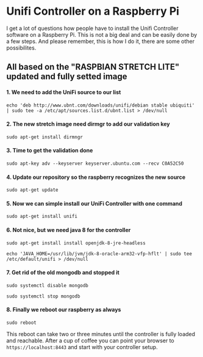 # Unifi Controller on a Raspberry Pi
I get a lot of questions how people have to install the Unifi Controller software on a Raspberry Pi. This is not a big deal and can be easily done by a few steps. And please remember, this is how I do it, there are some other possibilites.

## All based on the "RASPBIAN STRETCH LITE" updated and fully setted image

#### 1. We need to add the UniFi source to our list
```
echo 'deb http://www.ubnt.com/downloads/unifi/debian stable ubiquiti' | sudo tee -a /etc/apt/sources.list.d/ubnt.list > /dev/null
```
#### 2. The new stretch image need dirmgr to add our validation key
```
sudo apt-get install dirmngr
```
#### 3. Time to get the validation done
```
sudo apt-key adv --keyserver keyserver.ubuntu.com --recv C0A52C50
```
#### 4. Update our repository so the raspberry recognizes the new source
```
sudo apt-get update
```
#### 5. Now we can simple install our UniFi Controller with one command
```
sudo apt-get install unifi
```
#### 6. Not nice, but we need java 8 for the controller
```
sudo apt-get install install openjdk-8-jre-headless
```
```
echo 'JAVA_HOME=/usr/lib/jvm/jdk-8-oracle-arm32-vfp-hflt' | sudo tee /etc/default/unifi > /dev/null
```
#### 7. Get rid of the old mongodb and stopped it
```
sudo systemctl disable mongodb
```
```
sudo systemctl stop mongodb
```
#### 8. Finally we reboot our raspberry as always
```
sudo reboot
```
This reboot can take two or three minutes until the controller is fully loaded and reachable. After a cup of coffee you can point your browser to ```https://localhost:8443``` and start with your controller setup.
